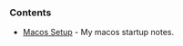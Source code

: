 ### Contents

* [Macos Setup](https://github.com/Winlentia/dev-notes/blob/main/macos-setup.md) - My macos startup notes.

